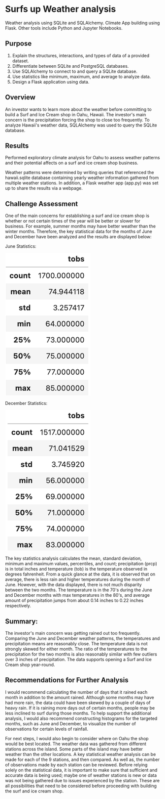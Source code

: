 # Surfs up Weather analysis
Weather analysis using SQLite and SQLAlchemy. Climate App building using Flask. Other tools include Python and Jupyter Notebooks.

## Purpose

1.  Explain the structures, interactions, and types of data of a provided dataset.
2.  Differentiate between SQLite and PostgreSQL databases.
3.  Use SQLAlchemy to connect to and query a SQLite database.
4.  Use statistics like minimum, maximum, and average to analyze data.
5.  Design a Flask application using data.

## Overview

An investor wants to learn more about the weather before committing to build a Surf and Ice Cream shop in Oahu, Hawaii. The investor's main concern is the precipitation forcing the shop to close too frequently. To analyze Hawaii's weather data, SQLAlchemy was used to query the SQLite database.

## Results

Performed exploratory climate analysis for Oahu to assess weather patterns and their potential affects on a surf and ice cream shop business.

Weather patterns were determined by writing queries that referenced the hawaii.sqlite database containing yearly weather information gathered from multiple weather stations. In addition, a Flask weather app (app.py) was set up to share the results via a webpage.

## Challenge Assessment

One of the main concerns for establishing a surf and ice cream shop is whether or not certain times of the year will be better or slower for business. For example, summer months may have better weather than the winter months. Therefore, the key statistical data for the months of June and December have been analyzed and the results are displayed below:

June Statistics:

![Jun](https://github.com/awalindeep/surfs_up/blob/AwalinGHMAIN/Resources/Jun.png)

December Statistics:

![Dec](https://github.com/awalindeep/surfs_up/blob/AwalinGHMAIN/Resources/DEC.png)

The key statistics analysis calculates the mean, standard deviation, minimum and maximum values, percentiles, and count; precipitation (prcp) is in total inches and temperature (tob) is the temperature observed in degrees fahrenheit. From a quick glance at the data, it is observed that on average, there is less rain and higher temperatures during the month of June. However, with the data displayed, there is not much disparity between the two months. The temperature is in the 70's during the June and December months with max temperatures in the 80's, and average amount of precipitation jumps from about 0.14 inches to 0.22 inches respectively.

## Summary:

The investor's main concern was getting rained out too frequently. Comparing the June and December weather patterns, the temperatures and precipitation means are reasonably close. The temperature data is not strongly skewed for either month. The ratio of the temperatures to the precipitation for the two months is also reasonably similar with few outliers over 3 inches of precipitation. The data supports opening a Surf and Ice Cream shop year-round.

## Recommendations for Further Analysis

I would recommend calculating the number of days that it rained each month in addition to the amount rained. Although some months may have had more rain, the data could have been skewed by a couple of days of heavy rain. If it is raining more days out of certain months, people may be less inclined to surf during those months. To help support the additional analysis, I would also recommend constructing histograms for the targeted months, such as June and December, to visualize the number of observations for certain levels of rainfall.

For next steps, I would also begin to consider where on Oahu the shop would be best located. The weather data was gathered from different stations across the island. Some parts of the island may have better weather than the other locations. A key statistical weather analysis can be made for each of the 9 stations, and then compared. As well as, the number of observations made by each station can be reviewed. Before relying solely on the statistical data, it is important to make sure that sufficient and accurate data is being used; maybe one of weather stations is new or data was not being gathered due to issues experienced by the station. These are all possibilities that need to be considered before proceeding with building the surf and ice cream shop.

